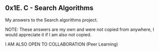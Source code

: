 ## 0x1E. C - Search Algorithms

My answers to the Search algorithms project.

NOTE: These answers are my own and were not copied from anywhere, I would appreciate it if I am also not copied.

I AM ALSO OPEN TO COLLABORATION (Peer Learning)
